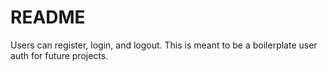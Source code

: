 # README

Users can register, login, and logout. This is meant to be a boilerplate user auth for future projects.
